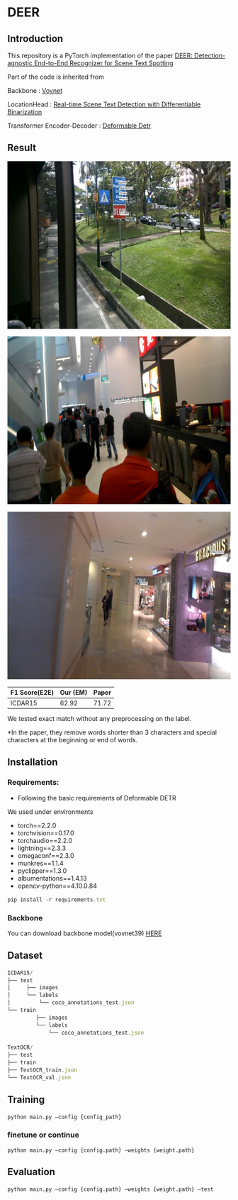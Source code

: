 # DEER

## Introduction

This repository is a PyTorch implementation of the paper [DEER: Detection-agnostic End-to-End Recognizer for Scene Text Spotting](https://arxiv.org/pdf/2203.05122)

Part of the code is inherited from

Backbone : [Vovnet](https://github.com/youngwanLEE/vovnet-detectron2?tab=readme-ov-file)

LocationHead : [Real-time Scene Text Detection with Differentiable Binarization](https://github.com/MhLiao/DB/tree/master)

Transformer Encoder-Decoder : [Deformable Detr](https://github.com/fundamentalvision/Deformable-DETR)

## Result

![result_1.jpg](figures/result_1.jpg)

![result_2.jpg](figures/result_2.jpg)

![result_3.jpg](figures/result_3.jpg)

| F1 Score(E2E) | Our (EM) | Paper |
| --- | --- | --- |
| ICDAR15 | 62.92 | 71.72 |

We tested exact match without any preprocessing on the label.

*In the paper, they remove words shorter than 3 characters and special characters at the beginning or end of words.

## Installation

### Requirements:

- Following the basic requirements of Deformable DETR

We used under environments

- torch==2.2.0
- torchvision==0.17.0
- torchaudio==2.2.0
- lightning==2.3.3
- omegaconf==2.3.0
- munkres==1.1.4
- pyclipper==1.3.0
- albumentations==1.4.13
- opencv-python==4.10.0.84

```jsx
pip install -r requirements.txt
```

### Backbone
You can download backbone model(vovnet39) [HERE](https://drive.google.com/file/d/1KX-2HxAub777qxgLub-IeB41i8AWRrXR/view?usp=sharing)

## Dataset

```jsx
ICDAR15/
├── test
│     ├── images
│     └── labels
│         └── coco_annotations_test.json
└── train
         ├── images
         └── labels
             └── coco_annotations_test.json
                                    
TextOCR/
├── test
├── train
├── TextOCR_train.json
└── TextOCR_val.json
```

## Training
```
python main.py —config {config_path}
```
### finetune or continue
```
python main.py —config {config.path} —weights {weight.path}
```
## Evaluation
```
python main.py —config {config.path} —weights {weight.path} —test
```

